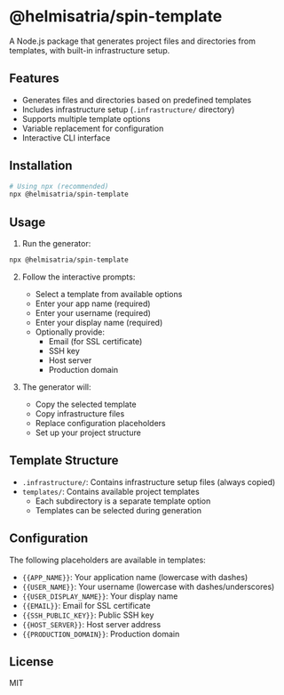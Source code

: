 # @helmisatria/spin-template

A Node.js package that generates project files and directories from templates, with built-in infrastructure setup.

## Features

- Generates files and directories based on predefined templates
- Includes infrastructure setup (`.infrastructure/` directory)
- Supports multiple template options
- Variable replacement for configuration
- Interactive CLI interface

## Installation

```bash
# Using npx (recommended)
npx @helmisatria/spin-template
```

## Usage

1. Run the generator:

```bash
npx @helmisatria/spin-template
```

2. Follow the interactive prompts:

   - Select a template from available options
   - Enter your app name (required)
   - Enter your username (required)
   - Enter your display name (required)
   - Optionally provide:
     - Email (for SSL certificate)
     - SSH key
     - Host server
     - Production domain

3. The generator will:
   - Copy the selected template
   - Copy infrastructure files
   - Replace configuration placeholders
   - Set up your project structure

## Template Structure

- `.infrastructure/`: Contains infrastructure setup files (always copied)
- `templates/`: Contains available project templates
  - Each subdirectory is a separate template option
  - Templates can be selected during generation

## Configuration

The following placeholders are available in templates:

- `{{APP_NAME}}`: Your application name (lowercase with dashes)
- `{{USER_NAME}}`: Your username (lowercase with dashes/underscores)
- `{{USER_DISPLAY_NAME}}`: Your display name
- `{{EMAIL}}`: Email for SSL certificate
- `{{SSH_PUBLIC_KEY}}`: Public SSH key
- `{{HOST_SERVER}}`: Host server address
- `{{PRODUCTION_DOMAIN}}`: Production domain

## License

MIT
